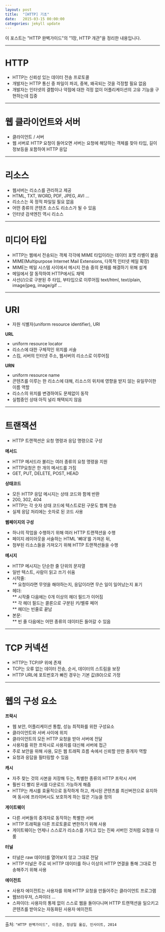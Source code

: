 ```yaml
---
layout: post
title:  "[HTTP] 기초"
date:   2015-03-15 00:00:00
categories: jekyll update
---
```


이 포스트는 "HTTP 완벽가이드"의 "1장, HTTP 개관"을 정리한 내용입니다.

---

# HTTP

* HTTP는 신뢰성 있는 데이터 전송 프로토콜
* 개발자는 HTTP 통신 중 파일이 파괴, 중복, 왜곡되는 것을 걱정할 필요 없음
* 개발자는 인터넷의 결함이나 약점에 대한 걱정 없이 어플리케이션의 고유 기능을 구현하는데 집중

---

# 웹 클라이언트와 서버

* 클라이언트 / 서버 
* 웹 서버로 HTTP 요청이 들어오면 서버는 요청에 해당하는 객체를 찾아 타입, 길이 정보등을 포함하여 HTTP 응답

---

# 리소스

* 웹서버는 리소스를 관리하고 제공
* HTML, TXT, WORD, PDF, JPEG, AVI ...
* 리소스는 꼭 정적 파일일 필요 없음
* 어떤 종류의 콘텐츠 소스도 리소스가 될 수 있음
* 인터넷 검색엔진 역시 리소스

---

# 미디어 타입

* HTTP는 웹에서 전송되는 객체 각각에 MIME 타입이라는 데이터 포맷 라벨이 붙음
* MIME(Multipurpose Internet Mail Extensions, 다목적 인터넷 메일 확장)
* MIME는 메일 시스템 사이에서 메시지 전송 중의 문제를 해결하기 위해 설계
* 메일에서 잘 동작하여 HTTP에서도 채택
* 사선(/)으로 구분된 주 타입, 부타입으로 이루어짐
        text/html, text/plain, image/jpeg, image/gif ...

---

# URI

* 자원 식별자(uniform resource identifier), URI

**URL**

* uniform resource locator  
* 리소스에 대한 구체적인 위치를 서술  
* 스킴, 서버의 인터넷 주소, 웹서버의 리소스로 이루어짐  

**URN**

* uniform resource name  
* 콘텐츠를 이루는 한 리소스에 대해, 리소스의 위치에 영향을 받지 않는 유일무이한 이름 역할  
* 리소스의 위치를 변경하여도 문제없이 동작  
* 실험중인 상태 아직 널리 채택되지 않음

---

# 트랜잭션

* HTTP 트랜잭션은 요청 명령과 응답 명령으로 구성

**메서드**

* HTTP 메서드라 불리는 여러 종류의 요청 명령을 지원
* HTTP요청은 한 개의 메서드를 가짐
* GET, PUT, DELETE, POST, HEAD

**상태코드**

* 모든 HTTP 응답 메시지는 상태 코드와 함께 반환
* 200, 302, 404
* HTTP는 각 숫자 상태 코드에 텍스트로된 구문도 함께 전송
* 실제 응답 처리에는 숫자로 된 코드 사용

**웹페이지의 구성**

* 하나의 작업을 수행하기 위해 여러 HTTP 트랜잭션을 수행
* 페이지 레이아웃을 서술하는 HTML '뼈대'를 가져온 뒤,
* 첨부된 리소스들을 가져오기 위해 HTTP 트랜잭션들을 수행

**메시지**

* HTTP 메시지는 단순한 줄 단위의 문자열
* 일반 텍스트, 사람이 읽고 쓰기 쉬움
* 시작줄:  
** 요청이라면 무엇을 해야하는지, 응답이라면 무슨 일이 일어났는지 표기  
* 헤더:  
** 시작줄 다음에는 0개 이상의 헤더 필드가 이어짐  
** 각 헤더 필드는 콜론으로 구분된 키/벨류 페어  
** 헤더는 빈줄로 끝남  
* 본문:  
** 빈 줄 다음에는 어떤 종류의 데이터든 들어갈 수 있음  

---

# TCP 커넥션

* HTTP는 TCP/IP 위에 존재
* TCP는 오류 없는 데이터 전송, 순서, 데이터의 스트림을 보장
* HTTP URL에 포트번호가 빠진 경우는 기본 값(80)으로 가정

---

# 웹의 구성 요소

**프락시**

* 웹 보안, 어플리케이션 통합, 성능 최적화를 위한 구성요소
* 클라이언트와 서버 사이에 위치
* 클라이언트의 모든 HTTP 요청을 받아 서버에 전달
* 사용자를 위한 프락시로 사용자를 대신해 서버에 접근
* 주로 보안을 위해 사용, 모든 웹 트래픽 흐름 속에서 신뢰할 만한 중개자 역할
* 요청과 응답을 필터링할 수 있음

**캐시**

* 자주 찾는 것의 사본을 저장해 두는, 특별한 종류의 HTTP 프락시 서버
* 훨씬 더 빨리 문서를 다운로드 가능하게 해줌
* HTTP는 캐시를 효율적으로 동작하게 하고, 캐시된 콘텐츠를 최신버전으로 유지하며 동시에 프라이버시도 보호하게 하는 많은 기능을 정의

**게이트웨이**

* 다른 서버들의 중개자로 동작하는 특별한 서버
* HTTP 트래픽을 다른 프로토콜로 변한하기 위해 사용
* 게이트웨이는 언제나 스스로가 리소스를 가지고 있는 진짜 서버인 것처럼 요청을 다룸

**터널**

* 터널은 raw 데이터를 열어보지 않고 그대로 전달
* HTTP 터널은 주로 비 HTTP 데이터를 하나 이상의 HTTP 연결을 통해 그대로 전송해주기 위해 사용

**에이전트**

* 사용자 에이전트는 사용자를 위해 HTTP 요청을 만들어주는 클라이언트 프로그램
* 웹브라우저, 스파이더 ...
* 스파이더: 사용자의 통제 없이 스스로 웹을 돌아다니며 HTTP 트랜잭션을 일으키고 콘텐츠를 받아오는 자동화된 사용자 에이전트

---
출처: `"HTTP 완벽가이드", 이응준, 정상일 옮김, 인사이트, 2014`
